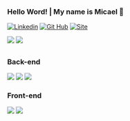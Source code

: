 
### Hello Word! | My name is Micael 👋

[![Linkedin](https://img.shields.io/badge/LinkedIn-0077B5?style=for-the-badge&logo=linkedin&logoColor=white)](https://www.linkedin.com/in/micael1ma/)
[![Git Hub](https://img.shields.io/badge/GitHub-100000?style=for-the-badge&logo=github&logoColor=white)](https://github.com/micael1ma)
[![Site](https://img.shields.io/badge/website-000000?style=for-the-badge&logo=About.me&logoColor=white)](https://micael1ma.github.io/)

<div style="display: inline_block">
<img src="https://github-readme-stats.vercel.app/api?username=micael1ma&show_icons=true&theme=dark" />
<img src="https://github-readme-stats.vercel.app/api/top-langs/?username=micael1ma&layout=compact&theme=dark" />
</div>

  ##
<div style="display: inline_block">
  <h3>Back-end</h3>
  <img src="https://img.shields.io/badge/spring-%236DB33F.svg?style=for-the-badge&logo=spring&logoColor=white"/>
  <img src="https://img.shields.io/badge/Kotlin-0095D5?&style=for-the-badge&logo=kotlin&logoColor=white"/>
  <img src="https://img.shields.io/badge/postgres-%23316192.svg?style=for-the-badge&logo=postgresql&logoColor=white"/>
</div>
  
<div style="display: inline_block">
  <h3>Front-end</h3>
  <img src="https://img.shields.io/badge/HTML5-E34F26?style=for-the-badge&logo=html5&logoColor=white"/>
  <img src="https://img.shields.io/badge/CSS3-1572B6?style=for-the-badge&logo=css3&logoColor=white"/>
</div>






